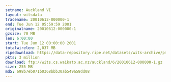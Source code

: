 ```yaml
---
setname: Auckland VI
layout: witsdata
tracename: 20010612-000000-1
end: Tue Jun 12 05:59:59 2001
originalname: 20010612-000000-1
gzsize: 70 MB
len: 6:00:00
start: Tue Jun 12 00:00:00 2001
totalwirelen: 2,037 MB
ripedownload: https://data-repository.ripe.net/datasets/wits-archive/pma/long/auck/6//20010612-000000-1.gz
pkts: 3 million
download: ftp://wits.cs.waikato.ac.nz/auckland/6/20010612-000000-1.gz
size: 255 MB
md5: 698b7eb071b0368bbb30ab549a58dd08
---
```

